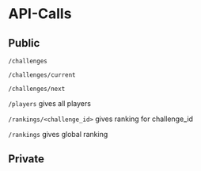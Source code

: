 # API-Calls

## Public

`/challenges`

`/challenges/current`

`/challenges/next`

`/players` gives all players

`/rankings/<challenge_id>` gives ranking for challenge_id

`/rankings` gives global ranking

## Private